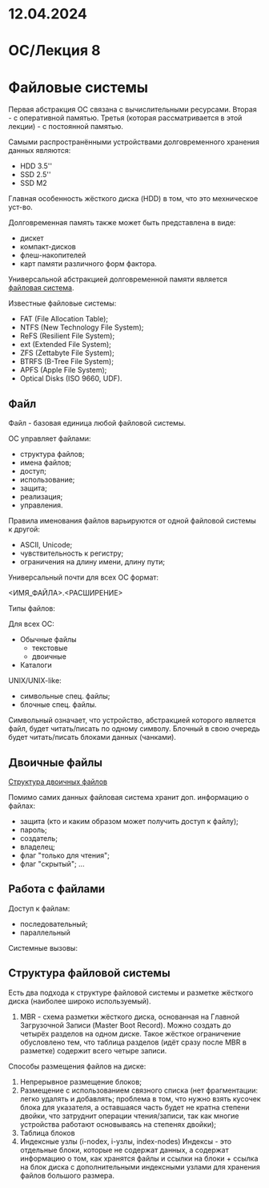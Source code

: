 # 12.04.2024

# ОС/Лекция 8

# Файловые системы

Первая абстракция ОС связана с вычислительными ресурсами. Вторая - с оперативной памятью. Третья (которая рассматривается в этой лекции) - с постоянной памятью.

Самыми распространёнными устройствами долговременного хранения данных являются:
- HDD 3.5''
- SSD 2.5''
- SSD M2

Главная особенность жёсткого диска (HDD) в том, что это мехническое уст-во.

Долговременная память также может быть представлена в виде:
- дискет
- компакт-дисков
- флеш-накопителей
- карт памяти различного форм фактора.

Универсальной абстракцией долговременной памяти является <u>файловая система</u>.

Известные файловые системы:
- FAT (File Allocation Table);
- NTFS (New Technology File System);
- ReFS (Resilient File System);
- ext (Extended File System);
- ZFS (Zettabyte File System);
- BTRFS (B-Tree File System);
- APFS (Apple File System);
- Optical Disks (ISO 9660, UDF).

## Файл

Файл - базовая единица любой файловой системы.

ОС управляет файлами:
- структура файлов;
- имена файлов;
- доступ;
- использование;
- защита;
- реализация;
- управления.

Правила именования файлов варьируются от одной файловой системы к другой:
- ASCII, Unicode;
- чувствительность к регистру;
- ограничения на длину имени, длину пути;

Универсальный почти для всех ОС формат:

<ИМЯ_ФАЙЛА>.<РАСШИРЕНИЕ>

Типы файлов:

Для всех ОС:
- Обычные файлы
	- текстовые
	- двоичные
- Каталоги

UNIX/UNIX-like:
- символьные спец. файлы;
- блочные спец. файлы.

Символьный означает, что устройство, абстракцией которого является файл, будет читать/писать по одному символу. Блочный в свою очередь будет читать/писать блоками данных (чанками).

## Двоичные файлы

[Структура двоичных файлов](../assets/suai_os_binary_files_structure.jpg)

Помимо самих данных файловая система хранит доп. информацию о файлах:
- защита (кто и каким образом может получить доступ к файлу);
- пароль;
- создатель;
- владелец;
- флаг "только для чтения";
- флаг "скрытый";
...

## Работа с файлами

Доступ к файлам:
- последовательный;
- параллельный

Системные вызовы:

## Структура файловой системы

Есть два подхода к структуре файловой системы и разметке жёсткого диска (наиболее широко используемый).

1. MBR - схема разметки жёсткого диска, основанная на Главной Загрузочной Записи (Master Boot Record). Можно создать до четырёх разделов на одном диске. Такое жёсткое ограничение обусловлено тем, что таблица разделов (идёт сразу после MBR в разметке) содержит всего четыре записи.

Способы размещения файлов на диске:
1. Непрерывное размещение блоков;
2. Размещение с использованием связного списка (нет фрагментации: легко удалять и добавлять; проблема в том, что нужно взять кусочек блока для указателя, а оставшаяся часть будет не кратна степени двойки, что затруднит операции чтения/записи, так как многие устройства работают основываясь на степенях двойки);
3. Таблица блоков
4. Индексные узлы (i-nodex, i-узлы, index-nodes) Индексы - это отдельные блоки, которые не содержат данных, а содержат информацию о том, как хранятся файлы и ссылки на блоки + ссылка на блок диска с дополнительными индексными узлами для хранения файлов большого размера.




